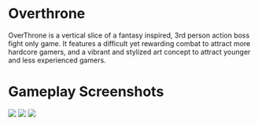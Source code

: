 # Overthrone
OverThrone is a vertical slice of a fantasy inspired, 3rd person action boss fight only game. It features a difficult yet rewarding combat to attract more hardcore gamers, and a vibrant and stylized art concept to attract younger and less experienced gamers.

# Gameplay Screenshots
![](https://github.com/overthrone-studios/Mythological-Boss/blob/master/Gameplay%20Screenshots/Gameplay%20Screenshot%203.png)
![](https://github.com/overthrone-studios/Mythological-Boss/blob/master/Gameplay%20Screenshots/Gameplay%20Screenshot%201.png)
![](https://github.com/overthrone-studios/Mythological-Boss/blob/master/Gameplay%20Screenshots/Gameplay%20Screenshot%202.png)

